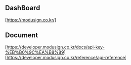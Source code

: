 
## DashBoard
[https://modusign.co.kr/]


## Document
[https://developer.modusign.co.kr/docs/api-key-%EB%B0%9C%EA%B8%89]
[https://developer.modusign.co.kr/reference/api-reference]
